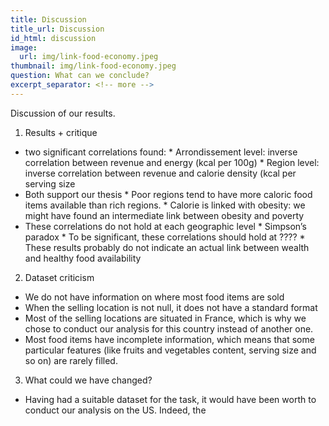 ```yaml
---
title: Discussion
title_url: Discussion
id_html: discussion
image:
  url: img/link-food-economy.jpeg
thumbnail: img/link-food-economy.jpeg
question: What can we conclude?
excerpt_separator: <!-- more -->
---
```

Discussion of our results.
 
<!-- more -->

1. Results + critique
- two significant correlations found: 
			* Arrondissement level: inverse correlation between revenue and energy (kcal per 100g)
			* Region level: inverse correlation between revenue and calorie density (kcal per serving size
- Both support our thesis
			* Poor regions tend to have more caloric food items available than rich regions.
			* Calorie is linked with obesity: we might have found an intermediate link between obesity and poverty
- These correlations do not hold at each geographic level
			* Simpson’s paradox
			* To be significant, these correlations should hold at ????
			* These results probably do not indicate an actual link between wealth and healthy food availability

2. Dataset criticism

- We do not have information on where most food items are sold
- When the selling location is not null, it does not have a standard format
- Most of the selling locations are situated in France, which is why we chose to conduct our analysis for this country instead of another one.
- Most food items have incomplete information, which means that some particular features (like fruits and vegetables content, serving size and so on) are rarely filled.

3. What could we have changed?
- Having had a suitable dataset for the task, it would have been worth to conduct our analysis on the US. Indeed, the 